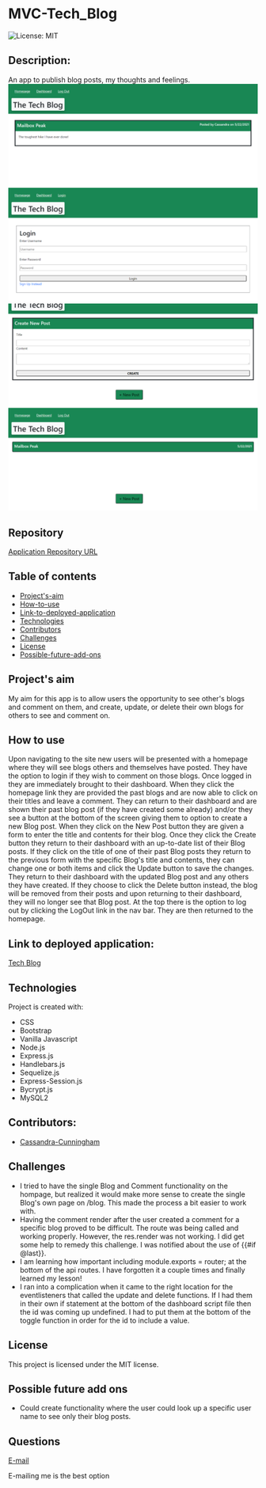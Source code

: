 # MVC-Tech_Blog
![License: MIT](https://img.shields.io/badge/License-MIT-Red.svg)


## Description:
An app to publish blog posts, my thoughts and feelings.
![Homescreen Screenshot](./public/images/HomepageScreenshot.png)
![Login Screenshot](./public/images/LoginScreenshot.png)
![New Blog Screenshot](./public/images/NewBlogScreenshot.png)
![Past Blog Screenshot](./public/images/PastBlogScreenshot.png)


## Repository
[Application Repository URL](https://github.com/cmcunningham27/MVC-Tech_Blog)


## Table of contents
* [Project's-aim](#project's-aim)
* [How-to-use](#how-to-use)
* [Link-to-deployed-application](#link-to-deployed-application)
* [Technologies](#technologies)
* [Contributors](#contributors)
* [Challenges](#Challenges)
* [License](#license)
* [Possible-future-add-ons](#possible-future-add-ons)


## Project's aim
My aim for this app is to allow users the opportunity to see other's blogs and comment on them, and create, update, or delete their own blogs for others to see and comment on.


## How to use
Upon navigating to the site new users will be presented with a homepage where they will see blogs others and themselves have posted. They have the option to login if they wish to comment on those blogs. Once logged in they are immediately brought to their dashboard. When they click the homepage link they are provided the past blogs and are now able to click on their titles and leave a comment. They can return to their dashboard and are shown their past blog post (if they have created some already) and/or they see a button at the bottom of the screen giving them to option to create a new Blog post. When they click on the New Post button they are given a form to enter the title and contents for their blog. Once they click the Create button they return to their dashboard with an up-to-date list of their Blog posts. If they click on the title of one of their past Blog posts they return to the previous form with the specific Blog's title and contents, they can change one or both items and click the Update button to save the changes. They return to their dashboard with the updated Blog post and any others they have created. If they choose to click the Delete button instead, the blog will be removed from their posts and upon returning to their dashboard, they will no longer see that Blog post. At the top there is the option to log out by clicking the LogOut link in the nav bar. They are then returned to the homepage.


## Link to deployed application:
[Tech Blog](https://safe-river-08906.herokuapp.com)


## Technologies
Project is created with:

* CSS 
* Bootstrap
* Vanilla Javascript
* Node.js
* Express.js
* Handlebars.js 
* Sequelize.js
* Express-Session.js
* Bycrypt.js
* MySQL2


## Contributors:
* [Cassandra-Cunningham](https://github.com/cmcunningham27)


## Challenges
* I tried to have the single Blog and Comment functionality on the hompage, but realized it would make more sense to create the single Blog's own page on /blog. This made the process a bit easier to work with.
* Having the comment render after the user created a comment for a specific blog proved to be difficult. The route was being called and working properly. However, the res.render was not working. I did get some help to remedy this challenge. I was notified about the use of {{#if @last}}.
* I am learning how important including module.exports = router; at the bottom of the api routes. I have forgotten it a couple times and finally learned my lesson!
* I ran into a complication when it came to the right location for the eventlisteners that called the update and delete functions. If I had them in their own if statement at the bottom of the dashboard script file then the id was coming up undefined. I had to put them at the bottom of the toggle function in order for the id to include a value.


## License
This project is licensed under the MIT license.


## Possible future add ons
* Could create functionality where the user could look up a specific user name to see only their blog posts.


## Questions
[E-mail](mailto:sttepstutoring@yahoo.com)

E-mailing me is the best option